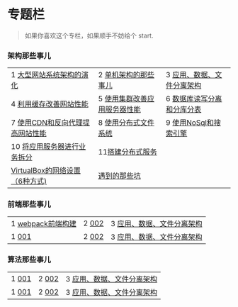 

专题栏
==========
> 如果你喜欢这个专栏，如果顺手不妨给个 start.


### 架构那些事儿
| 								      									               |      					                                                                |       		                                                                       |
|:-------------------------------------------------------------------------------------|:---------------------------------------------------------------------------------------|:------------------------------------------------------------------------------------|
| 1 [大型网站系统架构的演化](/2016/08/14/website/?_blank)                              | 2 [单机架构的那些事儿](/2016/08/14/website01/?_blank)                                  | 3 [应用、数据、文件分离架构](http://localhost:4000/2016/08/14/website/?_blank)       |
| 4 [利用缓存改善网站性能](http://localhost:4000/2016/08/14/website/?_blank)           | 5 [使用集群改善应用服务器性能](http://localhost:4000/2016/08/14/website/?_blank)       | 6 [数据库读写分离和分库分表](http://localhost:4000/2016/08/14/website/?_blank)       |
| 7 [使用CDN和反向代理提高网站性能](http://localhost:4000/2016/08/14/website/?_blank)  | 8 [使用分布式文件系统](http://localhost:4000/2016/08/14/website/?_blank)               | 9 [使用NoSql和搜索引擎](http://localhost:4000/2016/08/14/website/?_blank)            | 
| 10 [将应用服务器进行业务拆分](http://localhost:4000/2016/08/14/website/?_blank)      | 11[搭建分布式服务](http://localhost:4000/2016/08/14/website/?_blank)                   |                               													   | 
| [VirtualBox的网络设置（6种方式)](/2016/08/20/virtualBox-network/?_blank)             | [遇到的那些坑](/2016/08/20/centos-faq/?_blank)		                                    |                               												       | 



### 前端那些事儿
| 								      									               |      					                                                                 |       		                                                                       |
|:-------------------------------------------------------------------------------------|:----------------------------------------------------------------------------------------|:------------------------------------------------------------------------------------|
| 1 [webpack前端构建](/2016/08/14/website/?_blank)                                                 | 2 [002](/2016/08/14/website01/?_blank)                                                  | 3 [应用、数据、文件分离架构](http://localhost:4000/2016/08/14/website/?_blank)      |
| 1 [001](/2016/08/14/website/?_blank)                                                 | 2 [002](/2016/08/14/website01/?_blank)                                                  | 3 [应用、数据、文件分离架构](http://localhost:4000/2016/08/14/website/?_blank)      |

### 算法那些事儿
| 								      									               |      					                                                                 |       		                                                                       |
|:-------------------------------------------------------------------------------------|:----------------------------------------------------------------------------------------|:------------------------------------------------------------------------------------|
| 1 [001](/2016/08/14/website/?_blank)                                                 | 2 [002](/2016/08/14/website01/?_blank)                                                  | 3 [应用、数据、文件分离架构](http://localhost:4000/2016/08/14/website/?_blank)      |
| 1 [001](/2016/08/14/website/?_blank)                                                 | 2 [002](/2016/08/14/website01/?_blank)                                                  | 3 [应用、数据、文件分离架构](http://localhost:4000/2016/08/14/website/?_blank)      |

 








